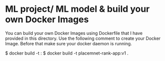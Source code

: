 # ML project/ ML model & build your own Docker Images
You can build your own Docker Images using Dockerfile that I have provided in this directory. Use the following comment to create your Docker Image. Before that make sure your docker daemon is running.

$ docker build -t <imageName>:<tagName> <Location of Dockerfile>
$ docker build -t placemnet-rank-app:v1 .